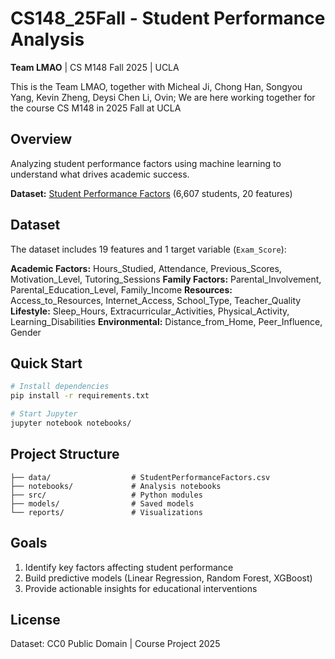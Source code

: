 # CS148_25Fall - Student Performance Analysis

**Team LMAO** | CS M148 Fall 2025 | UCLA

This is the Team LMAO, together with Micheal Ji, Chong Han, Songyou Yang, Kevin Zheng, Deysi Chen Li, Ovin; We are here working together for the course CS M148 in 2025 Fall at UCLA

## Overview

Analyzing student performance factors using machine learning to understand what drives academic success.

**Dataset:** [Student Performance Factors](https://www.kaggle.com/datasets/lainguyn123/student-performance-factors) (6,607 students, 20 features)

## Dataset

The dataset includes 19 features and 1 target variable (`Exam_Score`):

**Academic Factors:** Hours_Studied, Attendance, Previous_Scores, Motivation_Level, Tutoring_Sessions
**Family Factors:** Parental_Involvement, Parental_Education_Level, Family_Income
**Resources:** Access_to_Resources, Internet_Access, School_Type, Teacher_Quality
**Lifestyle:** Sleep_Hours, Extracurricular_Activities, Physical_Activity, Learning_Disabilities
**Environmental:** Distance_from_Home, Peer_Influence, Gender

## Quick Start

```bash
# Install dependencies
pip install -r requirements.txt

# Start Jupyter
jupyter notebook notebooks/
```

## Project Structure

```
├── data/                  # StudentPerformanceFactors.csv
├── notebooks/             # Analysis notebooks
├── src/                   # Python modules
├── models/                # Saved models
└── reports/               # Visualizations
```

## Goals

1. Identify key factors affecting student performance
2. Build predictive models (Linear Regression, Random Forest, XGBoost)
3. Provide actionable insights for educational interventions

## License

Dataset: CC0 Public Domain | Course Project 2025

